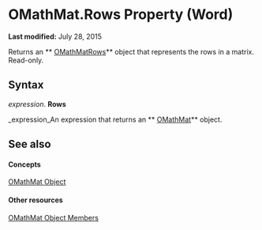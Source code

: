 
# OMathMat.Rows Property (Word)

 **Last modified:** July 28, 2015

Returns an  ** [OMathMatRows](beeb74aa-23ba-b9da-1f24-65c91fb3dc2c.md)** object that represents the rows in a matrix. Read-only.

## Syntax

 _expression_. **Rows**

 _expression_An expression that returns an  ** [OMathMat](40478b6e-18fe-b7b7-d0bc-def1349db56a.md)** object.


## See also


#### Concepts


 [OMathMat Object](40478b6e-18fe-b7b7-d0bc-def1349db56a.md)
#### Other resources


 [OMathMat Object Members](52380bf7-6cde-27d1-2e2c-039063a9d42d.md)
